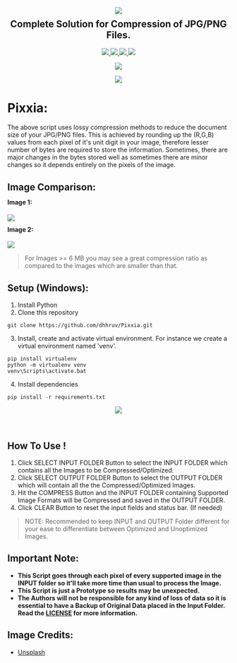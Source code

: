 <p align="center">
  <img src="https://user-images.githubusercontent.com/72680045/110060576-21bf2300-7d8c-11eb-81df-dafd64ee7b06.png">
  <h2 align="center" style="margin-top: -4px !important;">Complete Solution for Compression of JPG/PNG Files.</h2>
  <p align="center">
    <a href="https://github.com/dhhruv/Pixxia/blob/master/LICENSE">
      <img src="https://img.shields.io/github/license/dhhruv/Pixxia?color=informational">
    </a>
    <a href="https://www.python.org/">
    	<img src="https://img.shields.io/badge/python-v3.8-informational">
    </a>
    <a href="https://github.com/dhhruv/Pixxia">
    	<img src="https://img.shields.io/github/v/release/dhhruv/Pixxia">
    </a>
    <img src="https://img.shields.io/github/downloads/dhhruv/Pixxia/total?color=important">
  </p>
</p>
<p align="center">
    <a href="https://github.com/dhhruv/Pixxia">
      <img src="http://ForTheBadge.com/images/badges/made-with-python.svg">
    </a>
  </p>
<p align="center">   
	<a href="https://dev.to/dhhruv/pixxia-compress-your-images-in-optimal-quality-for-free-8mi">
    	<img src="https://img.shields.io/badge/dev.to-0A0A0A?style=for-the-badge&logo=dev.to&logoColor=white">
    </a>
</p>


# Pixxia:

The above script uses lossy compression methods to reduce the document size of your JPG/PNG files. This is achieved by rounding up the (R,G,B) values from each pixel of it's unit digit in your image, therefore lesser number of bytes are required to store the information. Sometimes, there are major changes in the bytes stored well as sometimes there are minor changes so it depends entirely on the pixels of the image.

## Image Comparison:

<p align="center">
	<h4 align="left" style="margin-top: -4px !important;">Image 1:</h4>
	<img src="https://user-images.githubusercontent.com/72680045/110210445-c5f1b880-7eb7-11eb-9a11-b1943089cc07.png">
</p>

<p align="center">
	<h4 align="left" style="margin-top: -4px !important;">Image 2:</h4>
	<img src="https://user-images.githubusercontent.com/72680045/110210444-c427f500-7eb7-11eb-8dd7-72f73c58f5fe.png">
</p>

> For Images >= 6 MB you may see a great compression ratio as compared to the images which are smaller than that.

## Setup (Windows):

1. Install Python
2. Clone this repository
```
git clone https://github.com/dhhruv/Pixxia.git
```

3. Install, create and activate virtual environment.
For instance we create a virtual environment named 'venv'.
```
pip install virtualenv
python -m virtualenv venv
venv\Scripts\activate.bat
```

4. Install dependencies
```
pip install -r requirements.txt
```

<p align="center">
	<img src="https://user-images.githubusercontent.com/72680045/110210540-1d902400-7eb8-11eb-85e7-917f006069ec.PNG">
</p>
<br>


## How To Use !
1. Click SELECT INPUT FOLDER Button to select the INPUT FOLDER which contains all the Images to be Compressed/Optimized.
2. Click SELECT OUTPUT FOLDER Button to select the OUTPUT FOLDER which will contain all the the Compressed/Optimized Images.
3. Hit the COMPRESS Button and the INPUT FOLDER containing Supported Image Formats will be Compressed and saved in the OUTPUT FOLDER.
4. Click CLEAR Button to reset the input fields and status bar. (If needed)

> NOTE: Recommended to keep INPUT and OUTPUT Folder different for your ease to differentiate between Optimized and Unoptimized Images.

## Important Note:

-	**This Script goes through each pixel of every supported image in the INPUT folder so it'll take more time than usual to process the Image.**
-	**This Script is just a Prototype so results may be unexpected.**
-	**The Authors will not be responsible for any kind of loss of data so it is essential to have a Backup of Original Data placed in the Input Folder. Read the [LICENSE](https://github.com/dhhruv/Pixxia/blob/master/LICENSE) for more information.**

## Image Credits:
- [Unsplash](https://unsplash.com/)